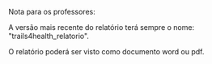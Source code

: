 Nota para os professores:

A versão mais recente do relatório terá sempre o nome: "trails4health_relatorio".

O relatório poderá ser visto como documento word ou pdf.